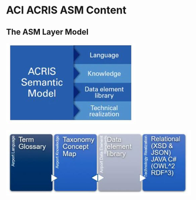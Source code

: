 # ACI ACRIS ASM Content

## The ASM Layer Model

![ACRIS Layers 1](https://github.com/rogalm/ACRIS/blob/main/Images/ASMLayerOverview.JPG)

![ACRIS Layers 1](https://github.com/rogalm/ACRIS/blob/main/Images/ASMLayerDesc.JPG)